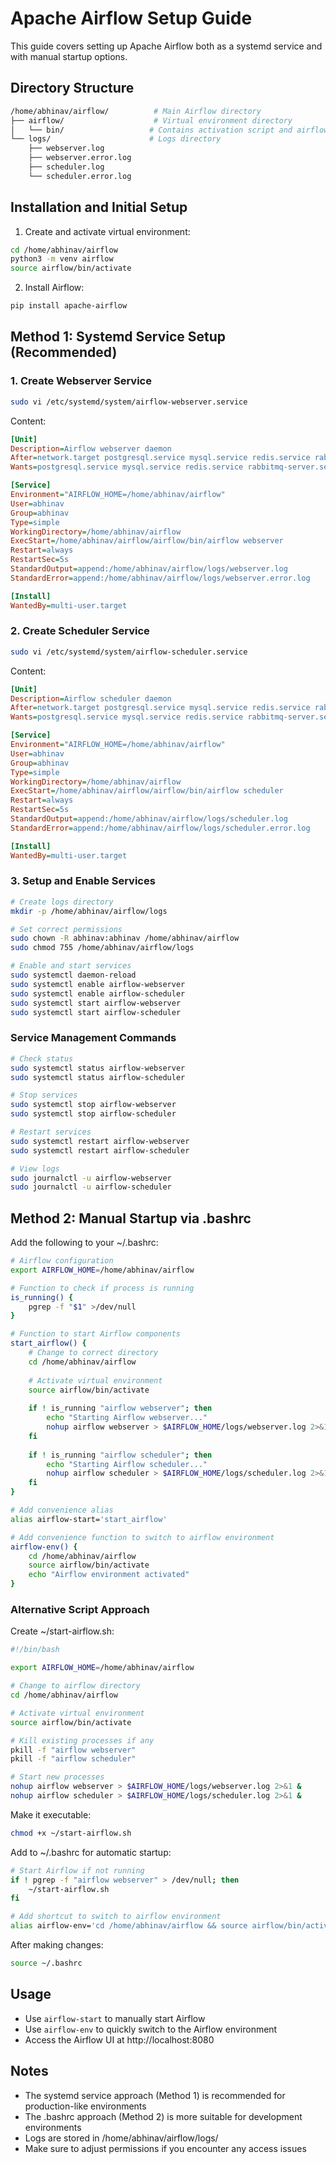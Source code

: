 # Apache Airflow Setup Guide

This guide covers setting up Apache Airflow both as a systemd service and with manual startup options.

## Directory Structure
```bash
/home/abhinav/airflow/          # Main Airflow directory
├── airflow/                    # Virtual environment directory
│   └── bin/                   # Contains activation script and airflow executable
└── logs/                      # Logs directory
    ├── webserver.log
    ├── webserver.error.log
    ├── scheduler.log
    └── scheduler.error.log
```

## Installation and Initial Setup

1. Create and activate virtual environment:
```bash
cd /home/abhinav/airflow
python3 -m venv airflow
source airflow/bin/activate
```

2. Install Airflow:
```bash
pip install apache-airflow
```

## Method 1: Systemd Service Setup (Recommended)

### 1. Create Webserver Service
```bash
sudo vi /etc/systemd/system/airflow-webserver.service
```

Content:
```ini
[Unit]
Description=Airflow webserver daemon
After=network.target postgresql.service mysql.service redis.service rabbitmq-server.service
Wants=postgresql.service mysql.service redis.service rabbitmq-server.service

[Service]
Environment="AIRFLOW_HOME=/home/abhinav/airflow"
User=abhinav
Group=abhinav
Type=simple
WorkingDirectory=/home/abhinav/airflow
ExecStart=/home/abhinav/airflow/airflow/bin/airflow webserver
Restart=always
RestartSec=5s
StandardOutput=append:/home/abhinav/airflow/logs/webserver.log
StandardError=append:/home/abhinav/airflow/logs/webserver.error.log

[Install]
WantedBy=multi-user.target
```

### 2. Create Scheduler Service
```bash
sudo vi /etc/systemd/system/airflow-scheduler.service
```

Content:
```ini
[Unit]
Description=Airflow scheduler daemon
After=network.target postgresql.service mysql.service redis.service rabbitmq-server.service
Wants=postgresql.service mysql.service redis.service rabbitmq-server.service

[Service]
Environment="AIRFLOW_HOME=/home/abhinav/airflow"
User=abhinav
Group=abhinav
Type=simple
WorkingDirectory=/home/abhinav/airflow
ExecStart=/home/abhinav/airflow/airflow/bin/airflow scheduler
Restart=always
RestartSec=5s
StandardOutput=append:/home/abhinav/airflow/logs/scheduler.log
StandardError=append:/home/abhinav/airflow/logs/scheduler.error.log

[Install]
WantedBy=multi-user.target
```

### 3. Setup and Enable Services
```bash
# Create logs directory
mkdir -p /home/abhinav/airflow/logs

# Set correct permissions
sudo chown -R abhinav:abhinav /home/abhinav/airflow
sudo chmod 755 /home/abhinav/airflow/logs

# Enable and start services
sudo systemctl daemon-reload
sudo systemctl enable airflow-webserver
sudo systemctl enable airflow-scheduler
sudo systemctl start airflow-webserver
sudo systemctl start airflow-scheduler
```

### Service Management Commands
```bash
# Check status
sudo systemctl status airflow-webserver
sudo systemctl status airflow-scheduler

# Stop services
sudo systemctl stop airflow-webserver
sudo systemctl stop airflow-scheduler

# Restart services
sudo systemctl restart airflow-webserver
sudo systemctl restart airflow-scheduler

# View logs
sudo journalctl -u airflow-webserver
sudo journalctl -u airflow-scheduler
```

## Method 2: Manual Startup via .bashrc

Add the following to your ~/.bashrc:

```bash
# Airflow configuration
export AIRFLOW_HOME=/home/abhinav/airflow

# Function to check if process is running
is_running() {
    pgrep -f "$1" >/dev/null
}

# Function to start Airflow components
start_airflow() {
    # Change to correct directory
    cd /home/abhinav/airflow
    
    # Activate virtual environment
    source airflow/bin/activate
    
    if ! is_running "airflow webserver"; then
        echo "Starting Airflow webserver..."
        nohup airflow webserver > $AIRFLOW_HOME/logs/webserver.log 2>&1 &
    fi
    
    if ! is_running "airflow scheduler"; then
        echo "Starting Airflow scheduler..."
        nohup airflow scheduler > $AIRFLOW_HOME/logs/scheduler.log 2>&1 &
    fi
}

# Add convenience alias
alias airflow-start='start_airflow'

# Add convenience function to switch to airflow environment
airflow-env() {
    cd /home/abhinav/airflow
    source airflow/bin/activate
    echo "Airflow environment activated"
}
```

### Alternative Script Approach

Create ~/start-airflow.sh:
```bash
#!/bin/bash

export AIRFLOW_HOME=/home/abhinav/airflow

# Change to airflow directory
cd /home/abhinav/airflow

# Activate virtual environment
source airflow/bin/activate

# Kill existing processes if any
pkill -f "airflow webserver"
pkill -f "airflow scheduler"

# Start new processes
nohup airflow webserver > $AIRFLOW_HOME/logs/webserver.log 2>&1 &
nohup airflow scheduler > $AIRFLOW_HOME/logs/scheduler.log 2>&1 &
```

Make it executable:
```bash
chmod +x ~/start-airflow.sh
```

Add to ~/.bashrc for automatic startup:
```bash
# Start Airflow if not running
if ! pgrep -f "airflow webserver" > /dev/null; then
    ~/start-airflow.sh
fi

# Add shortcut to switch to airflow environment
alias airflow-env='cd /home/abhinav/airflow && source airflow/bin/activate'
```

After making changes:
```bash
source ~/.bashrc
```

## Usage
- Use `airflow-start` to manually start Airflow
- Use `airflow-env` to quickly switch to the Airflow environment
- Access the Airflow UI at http://localhost:8080

## Notes
- The systemd service approach (Method 1) is recommended for production-like environments
- The .bashrc approach (Method 2) is more suitable for development environments
- Logs are stored in /home/abhinav/airflow/logs/
- Make sure to adjust permissions if you encounter any access issues
